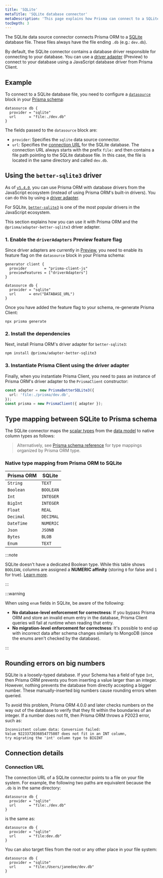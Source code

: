 ```yaml
---
title: 'SQLite'
metaTitle: 'SQLite database connector'
metaDescription: 'This page explains how Prisma can connect to a SQLite database using the SQLite database connector.'
tocDepth: 3
---
```


The SQLite data source connector connects Prisma ORM to a [SQLite](https://www.sqlite.org/) database file. These files always have the file ending `.db` (e.g.: `dev.db`).

By default, the SQLite connector contains a database driver responsible for connecting to your database. You can use a [driver adapter](/orm/overview/databases/database-drivers#driver-adapters) (Preview) to connect to your database using a JavaScript database driver from Prisma Client.

## Example

To connect to a SQLite database file, you need to configure a [`datasource`](/orm/prisma-schema/overview/data-sources) block in your [Prisma schema](/orm/prisma-schema):

```prisma file=schema.prisma
datasource db {
  provider = "sqlite"
  url      = "file:./dev.db"
}
```

The fields passed to the `datasource` block are:

- `provider`: Specifies the `sqlite` data source connector.
- `url`: Specifies the [connection URL](/orm/reference/connection-urls) for the SQLite database. The connection URL always starts with the prefix `file:` and then contains a file path pointing to the SQLite database file. In this case, the file is located in the same directory and called `dev.db`.

## Using the `better-sqlite3` driver

As of [`v5.4.0`](https://github.com/prisma/prisma/releases/tag/5.4.0), you can use Prisma ORM with database drivers from the JavaScript ecosystem (instead of using Prisma ORM's built-in drivers). You can do this by using a [driver adapter](/orm/overview/databases/database-drivers).

For SQLite, [`better-sqlite3`](https://github.com/WiseLibs/better-sqlite3) is one of the most popular drivers in the JavaScript ecosystem.

This section explains how you can use it with Prisma ORM and the `@prisma/adapter-better-sqlite3` driver adapter.

### 1. Enable the `driverAdapters` Preview feature flag

Since driver adapters are currently in [Preview](/orm/more/releases#preview), you need to enable its feature flag on the `datasource` block in your Prisma schema:

```prisma file=schema.prisma
generator client {
  provider        = "prisma-client-js"
  previewFeatures = ["driverAdapters"]
}

datasource db {
  provider = "sqlite"
  url      = env("DATABASE_URL")
}
```

Once you have added the feature flag to your schema, re-generate Prisma Client:

```terminal
npx prisma generate
```

### 2. Install the dependencies

Next, install Prisma ORM's driver adapter for `better-sqlite3`:

```terminal
npm install @prisma/adapter-better-sqlite3
```

### 3. Instantiate Prisma Client using the driver adapter

Finally, when you instantiate Prisma Client, you need to pass an instance of Prisma ORM's driver adapter to the `PrismaClient` constructor:

```ts
const adapter = new PrismaBetterSQLite3({
  url: 'file:./prisma/dev.db',
});
const prisma = new PrismaClient({ adapter });
```

## Type mapping between SQLite to Prisma schema

The SQLite connector maps the [scalar types](/orm/prisma-schema/data-model/models#scalar-fields) from the [data model](/orm/prisma-schema/data-model/models) to native column types as follows:

> Alternatively, see [Prisma schema reference](/orm/reference/prisma-schema-reference#model-field-scalar-types) for type mappings organized by Prisma ORM type.

### Native type mapping from Prisma ORM to SQLite

| Prisma ORM | SQLite    |
| ---------- | --------- |
| `String`   | `TEXT`    |
| `Boolean`  | `BOOLEAN` |
| `Int`      | `INTEGER` |
| `BigInt`   | `INTEGER` |
| `Float`    | `REAL`    |
| `Decimal`  | `DECIMAL` |
| `DateTime` | `NUMERIC` |
| `Json`     | `JSONB`   |
| `Bytes`    | `BLOB`    |
| `Enum`     | `TEXT`    |

:::note

SQLite doesn't have a dedicated Boolean type. While this table shows `BOOLEAN`, columns are assigned a **NUMERIC affinity** (storing `0` for false and `1` for true). [Learn more](https://www.sqlite.org/datatype3.html#boolean).

:::

:::warning

When using `enum` fields in SQLite, be aware of the following:

- **No database-level enforcement for correctness**: If you bypass Prisma ORM and store an invalid enum entry in the database, Prisma Client queries will fail at runtime when reading that entry.
- **No migration-level enforcement for correctness**: It's possible to end up with incorrect data after schema changes similarly to MongoDB (since the enums aren't checked by the database).

:::

## Rounding errors on big numbers

SQLite is a loosely-typed database. If your Schema has a field of type `Int`, then Prisma ORM prevents you from inserting a value larger than an integer. However, nothing prevents the database from directly accepting a bigger number. These manually-inserted big numbers cause rounding errors when queried.

To avoid this problem, Prisma ORM 4.0.0 and later checks numbers on the way out of the database to verify that they fit within the boundaries of an integer. If a number does not fit, then Prisma ORM throws a P2023 error, such as:

```
Inconsistent column data: Conversion failed:
Value 9223372036854775807 does not fit in an INT column,
try migrating the 'int' column type to BIGINT
```

## Connection details

### Connection URL

The connection URL of a SQLite connector points to a file on your file system. For example, the following two paths are equivalent because the `.db` is in the same directory:

```prisma file=schema.prisma
datasource db {
  provider = "sqlite"
  url      = "file:./dev.db"
}
```

is the same as:

```prisma file=schema.prisma
datasource db {
  provider = "sqlite"
  url      = "file:dev.db"
}
```

You can also target files from the root or any other place in your file system:

```prisma file=schema.prisma
datasource db {
  provider = "sqlite"
  url      = "file:/Users/janedoe/dev.db"
}
```
